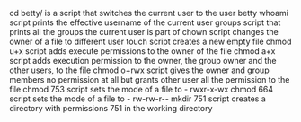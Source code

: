 cd betty/ is a script that switches the current user to the user betty
whoami script prints the effective username of the current user
groups script that prints all the groups the current user is part of
chown script changes the owner of a file to different user
touch script creates a new empty file
chmod u+x script adds execute permissions to the owner of the file
chmod a+x script adds execution permission to the owner, the group owner and the other users, to the file
chmod o+rwx script gives the owner and group members no permission at all but grants other user all the permission to the file
chmod 753 script sets the mode of a file to - rwxr-x-wx
chmod 664 script sets the mode of a file to - rw-rw-r--
mkdir 751 script creates a directory with permissions 751 in the working directory

